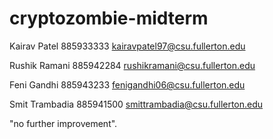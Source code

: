 # cryptozombie-midterm

Kairav Patel
885933333
kairavpatel97@csu.fullerton.edu

Rushik Ramani
885942284
rushikramani@csu.fullerton.edu

Feni Gandhi
885943233
fenigandhi06@csu.fullerton.edu

Smit Trambadia
885941500
smittrambadia@csu.fullerton.edu

"no further improvement".
